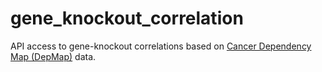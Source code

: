 # gene_knockout_correlation
API access to gene-knockout correlations based on [Cancer Dependency Map (DepMap)](https://depmap.org/portal/download/) data.
